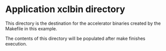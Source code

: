 Application xclbin directory
===============================

This directory is the destination for the accelerator binaries created by the Makefile in this example.

The contents of this directory will be populated after make finishes execution. 
